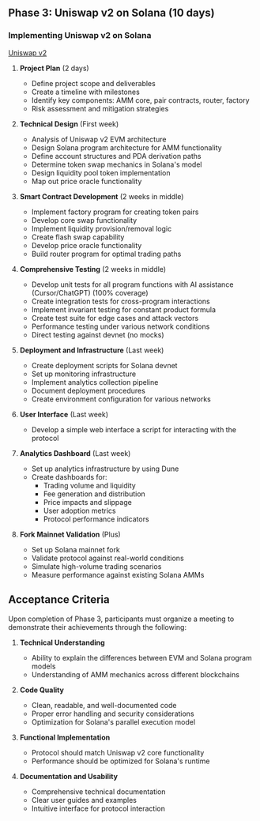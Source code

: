 ## Phase 3: Uniswap v2 on Solana (10 days)

### Implementing Uniswap v2 on Solana

[Uniswap v2](https://github.com/Uniswap/v2-core)

1. **Project Plan** (2 days)

   - Define project scope and deliverables
   - Create a timeline with milestones
   - Identify key components: AMM core, pair contracts, router, factory
   - Risk assessment and mitigation strategies

2. **Technical Design** (First week)

   - Analysis of Uniswap v2 EVM architecture
   - Design Solana program architecture for AMM functionality
   - Define account structures and PDA derivation paths
   - Determine token swap mechanics in Solana's model
   - Design liquidity pool token implementation
   - Map out price oracle functionality

3. **Smart Contract Development** (2 weeks in middle)

   - Implement factory program for creating token pairs
   - Develop core swap functionality
   - Implement liquidity provision/removal logic
   - Create flash swap capability
   - Develop price oracle functionality
   - Build router program for optimal trading paths

4. **Comprehensive Testing** (2 weeks in middle)

   - Develop unit tests for all program functions with AI assistance (Cursor/ChatGPT) (100% coverage)
   - Create integration tests for cross-program interactions
   - Implement invariant testing for constant product formula
   - Create test suite for edge cases and attack vectors
   - Performance testing under various network conditions
   - Direct testing against devnet (no mocks)

5. **Deployment and Infrastructure** (Last week)

   - Create deployment scripts for Solana devnet
   - Set up monitoring infrastructure
   - Implement analytics collection pipeline
   - Document deployment procedures
   - Create environment configuration for various networks

6. **User Interface** (Last week)

   - Develop a simple web interface a script for interacting with the protocol

7. **Analytics Dashboard** (Last week)

   - Set up analytics infrastructure by using Dune
   - Create dashboards for:
     - Trading volume and liquidity
     - Fee generation and distribution
     - Price impacts and slippage
     - User adoption metrics
     - Protocol performance indicators

8. **Fork Mainnet Validation** (Plus)

   - Set up Solana mainnet fork
   - Validate protocol against real-world conditions
   - Simulate high-volume trading scenarios
   - Measure performance against existing Solana AMMs

## Acceptance Criteria

Upon completion of Phase 3, participants must organize a meeting to demonstrate their achievements through the following:

1. **Technical Understanding**

   - Ability to explain the differences between EVM and Solana program models
   - Understanding of AMM mechanics across different blockchains

2. **Code Quality**

   - Clean, readable, and well-documented code
   - Proper error handling and security considerations
   - Optimization for Solana's parallel execution model

3. **Functional Implementation**

   - Protocol should match Uniswap v2 core functionality
   - Performance should be optimized for Solana's runtime

4. **Documentation and Usability**
   - Comprehensive technical documentation
   - Clear user guides and examples
   - Intuitive interface for protocol interaction
